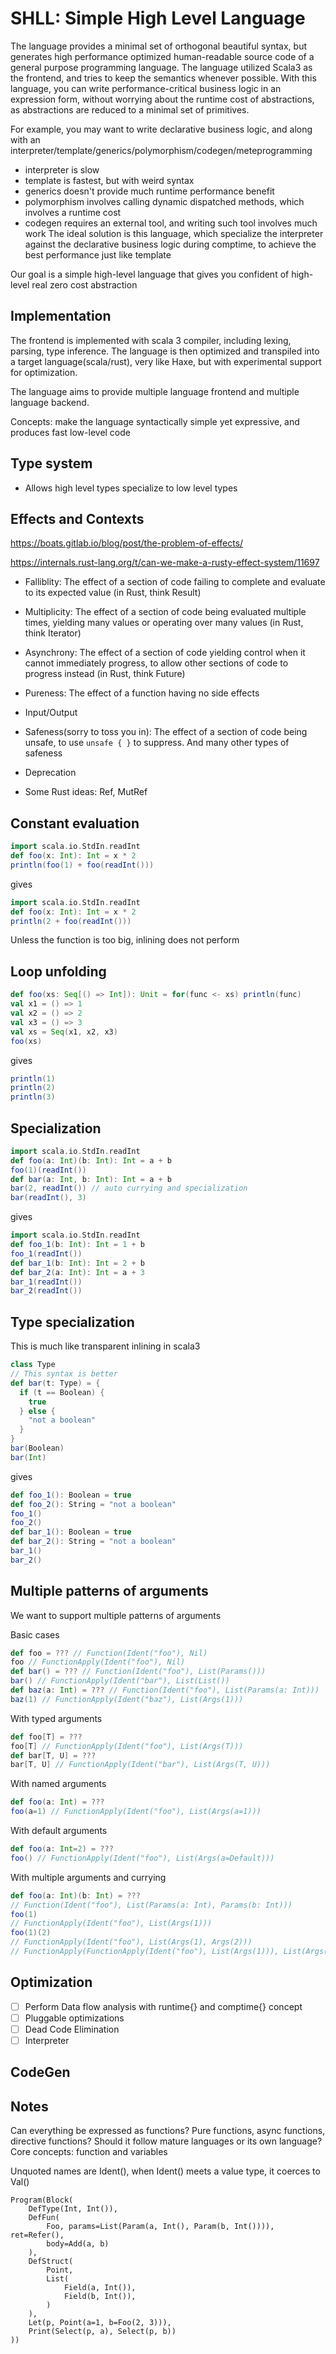 # SHLL: Simple High Level Language

The language provides a minimal set of orthogonal beautiful syntax, but generates high performance optimized human-readable source code of a general purpose programming language.
The language utilized Scala3 as the frontend, and tries to keep the semantics whenever possible. 
With this language, you can write performance-critical business logic in an expression form, without worrying about the runtime cost of abstractions, as abstractions are reduced to a minimal set of primitives.

For example, you may want to write declarative business logic, and along with an interpreter/template/generics/polymorphism/codegen/meteprogramming

- interpreter is slow
- template is fastest, but with weird syntax
- generics doesn't provide much runtime performance benefit
- polymorphism involves calling dynamic dispatched methods, which involves a runtime cost
- codegen requires an external tool, and writing such tool involves much work
The ideal solution is this language, which specialize the interpreter against the declarative business logic during comptime, to achieve the best performance just like template

Our goal is a simple high-level language that gives you confident of high-level real zero cost abstraction

## Implementation

The frontend is implemented with scala 3 compiler, including lexing, parsing, type inference.
The language is then optimized and transpiled into a target language(scala/rust), very like Haxe, but with experimental support for optimization.

The language aims to provide multiple language frontend and multiple language backend.

Concepts: make the language syntactically simple yet expressive, and produces fast low-level code


## Type system

- Allows high level types specialize to low level types

## Effects and Contexts
https://boats.gitlab.io/blog/post/the-problem-of-effects/

https://internals.rust-lang.org/t/can-we-make-a-rusty-effect-system/11697

- Falliblity: The effect of a section of code failing to complete and evaluate to its expected value (in Rust, think Result)
- Multiplicity: The effect of a section of code being evaluated multiple times, yielding many values or operating over many values (in Rust, think Iterator)
- Asynchrony: The effect of a section of code yielding control when it cannot immediately progress, to allow other sections of code to progress instead (in Rust, think Future)

- Pureness: The effect of a function having no side effects
- Input/Output

- Safeness(sorry to toss you in): The effect of a section of code being unsafe, to use `unsafe { }` to suppress. And many other types of safeness
- Deprecation

- Some Rust ideas: Ref, MutRef


## Constant evaluation
```scala
import scala.io.StdIn.readInt
def foo(x: Int): Int = x * 2
println(foo(1) + foo(readInt())) 
```
gives
```scala
import scala.io.StdIn.readInt
def foo(x: Int): Int = x * 2
println(2 + foo(readInt())) 

```

Unless the function is too big, inlining does not perform
## Loop unfolding
```scala
def foo(xs: Seq[() => Int]): Unit = for(func <- xs) println(func)
val x1 = () => 1
val x2 = () => 2
val x3 = () => 3
val xs = Seq(x1, x2, x3)
foo(xs)
```
gives
```scala
println(1)
println(2)
println(3)
```
## Specialization
```scala
import scala.io.StdIn.readInt
def foo(a: Int)(b: Int): Int = a + b
foo(1)(readInt())
def bar(a: Int, b: Int): Int = a + b 
bar(2, readInt()) // auto currying and specialization
bar(readInt(), 3)
```
gives
```scala
import scala.io.StdIn.readInt
def foo_1(b: Int): Int = 1 + b
foo_1(readInt())
def bar_1(b: Int): Int = 2 + b
def bar_2(a: Int): Int = a + 3
bar_1(readInt())
bar_2(readInt())
```
## Type specialization
This is much like transparent inlining in scala3
```scala
class Type
// This syntax is better
def bar(t: Type) = {
  if (t == Boolean) {
    true
  } else {
    "not a boolean"
  }
}
bar(Boolean)
bar(Int)
```
gives
```scala
def foo_1(): Boolean = true
def foo_2(): String = "not a boolean"
foo_1()
foo_2()
def bar_1(): Boolean = true
def bar_2(): String = "not a boolean"
bar_1()
bar_2()
```

## Multiple patterns of arguments
We want to support multiple patterns of arguments

Basic cases

```scala
def foo = ??? // Function(Ident("foo"), Nil)
foo // FunctionApply(Ident("foo"), Nil)
def bar() = ??? // Function(Ident("foo"), List(Params()))
bar() // FunctionApply(Ident("bar"), List(List())
def baz(a: Int) = ??? // Function(Ident("foo"), List(Params(a: Int)))
baz(1) // FunctionApply(Ident("baz"), List(Args(1)))
```

With typed arguments

```scala
def foo[T] = ???
foo[T] // FunctionApply(Ident("foo"), List(Args(T)))
def bar[T, U] = ???
bar[T, U] // FunctionApply(Ident("bar"), List(Args(T, U)))
```

With named arguments

```scala
def foo(a: Int) = ???
foo(a=1) // FunctionApply(Ident("foo"), List(Args(a=1)))
```

With default arguments

```scala
def foo(a: Int=2) = ???
foo() // FunctionApply(Ident("foo"), List(Args(a=Default)))
```

With multiple arguments and currying

```scala
def foo(a: Int)(b: Int) = ???
// Function(Ident("foo"), List(Params(a: Int), Params(b: Int)))
foo(1)
// FunctionApply(Ident("foo"), List(Args(1)))
foo(1)(2)
// FunctionApply(Ident("foo"), List(Args(1), Args(2)))
// FunctionApply(FunctionApply(Ident("foo"), List(Args(1))), List(Args(2)))
```
 
## Optimization

- [ ] Perform Data flow analysis with runtime{} and comptime{} concept
- [ ] Pluggable optimizations
- [ ] Dead Code Elimination
- [ ] Interpreter

## CodeGen

## Notes

Can everything be expressed as functions? Pure functions, async functions, directive functions?
Should it follow mature languages or its own language? Core concepts: function and variables

Unquoted names are Ident(), when Ident() meets a value type, it coerces to Val()
```text
Program(Block(
    DefType(Int, Int()),
    DefFun(
        Foo, params=List(Param(a, Int(), Param(b, Int()))), ret=Refer(),
        body=Add(a, b)
    ),
    DefStruct(
        Point,
        List(
            Field(a, Int()),
            Field(b, Int()),
        )
    ),
    Let(p, Point(a=1, b=Foo(2, 3))),
    Print(Select(p, a), Select(p, b))
))

```
